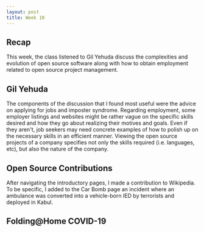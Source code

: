 ```yaml
---
layout: post
title: Week 10
---
```

## Recap
This week, the class listened to Gil Yehuda discuss the complexities and evolution of open source software along with how to obtain employment related to open source project management.
## Gil Yehuda
The components of the discussion that I found most useful were the advice on applying for jobs and imposter syndrome. Regarding employment, some employer listings and websites might be rather vague on the specific skills desired and how they go about realizing their motives and goals. Even if they aren't, job seekers may need concrete examples of how to polish up on the necessary skills in an efficient manner. Viewing the open source projects of a company specifies not only the skills required (i.e. languages, etc), but also the nature of the company.
## Open Source Contributions
After navigating the introductory pages, I made a contribution to Wikipedia. To be specific, I added to the Car Bomb page an incident where an ambulance was converted into a vehicle-born IED by terrorists and deployed in Kabul.
## Folding@Home COVID-19
